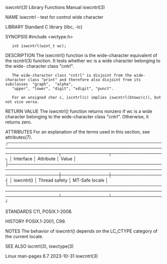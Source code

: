 iswcntrl(3)							   Library Functions Manual							   iswcntrl(3)

NAME
       iswcntrl - test for control wide character

LIBRARY
       Standard C library (libc, -lc)

SYNOPSIS
       #include <wctype.h>

       int iswcntrl(wint_t wc);

DESCRIPTION
       The  iswcntrl()	function  is the wide-character equivalent of the iscntrl(3) function.	It tests whether wc is a wide character belonging to the wide-
       character class "cntrl".

       The wide-character class "cntrl" is disjoint from the wide-character class "print" and therefore also disjoint from its	subclasses  "graph",  "alpha",
       "upper", "lower", "digit", "xdigit", "punct".

       For an unsigned char c, iscntrl(c) implies iswcntrl(btowc(c)), but not vice versa.

RETURN VALUE
       The iswcntrl() function returns nonzero if wc is a wide character belonging to the wide-character class "cntrl".	 Otherwise, it returns zero.

ATTRIBUTES
       For an explanation of the terms used in this section, see attributes(7).
       ┌────────────────────────────────────────────────────────────────────────────────────────────────────────────────────┬───────────────┬────────────────┐
       │ Interface													    │ Attribute	    │ Value	     │
       ├────────────────────────────────────────────────────────────────────────────────────────────────────────────────────┼───────────────┼────────────────┤
       │ iswcntrl()													    │ Thread safety │ MT-Safe locale │
       └────────────────────────────────────────────────────────────────────────────────────────────────────────────────────┴───────────────┴────────────────┘

STANDARDS
       C11, POSIX.1-2008.

HISTORY
       POSIX.1-2001, C99.

NOTES
       The behavior of iswcntrl() depends on the LC_CTYPE category of the current locale.

SEE ALSO
       iscntrl(3), iswctype(3)

Linux man-pages 6.7							  2023-10-31								   iswcntrl(3)
